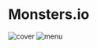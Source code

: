 # Monsters.io

![cover](https://github.com/omeralpcolak/Monsters.io/assets/112391850/11178880-389e-407a-afe3-b4d87d6849f7)    ![menu](https://github.com/omeralpcolak/Monsters.io/assets/112391850/09242716-59de-411b-abd7-e9ac9b758cc6)

    





